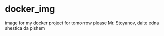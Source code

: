 # docker_img
image for my docker project for tomorrow 
please Mr. Stoyanov,
daite edna shestica da pishem

